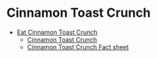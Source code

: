 # Cinnamon Toast Crunch

-   [Eat Cinnamon Toast Crunch](task/t_eat_ctc.md)
    -   [Cinnamon Toast Crunch](concept/c-ctc.md)
    -   [Cinnamon Toast Crunch Fact sheet](reference/r_ctc-facts.md)

